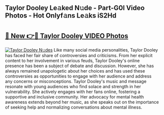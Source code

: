 ## Taylor Dooley Le𝚊ked N𝚞de - Part-G0l Video Photos - Hot Onlyf𝚊ns Le𝚊ks iS2Hd

# <h2><a href="http://ab35162.deff.icu/?id=Taylor+Dooley">🔗 New 👉🔴 Taylor Dooley VIDEO Photos</a></h2>

[![Taylor Dooley N𝚞des](https://i.imgur.com/rIISA9y.gif)](http://ab35162.deff.icu/?id=Taylor+Dooley)
Like many social media personalities, Taylor Dooley has faced her fair share of controversies and criticisms. From her explicit content to her involvement in various feuds, Taylor Dooley's online presence has been a subject of debate and discussion. However, she has always remained unapologetic about her choices and has used these controversies as opportunities to engage with her audience and address any concerns or misconceptions. Taylor Dooley's music and message resonate with young audiences who find solace and strength in her vulnerability. She actively engages with her fans online, fostering a supportive and inclusive community. Her advocacy for mental health awareness extends beyond her music, as she speaks out on the importance of seeking help and normalizing conversations about mental illness.
